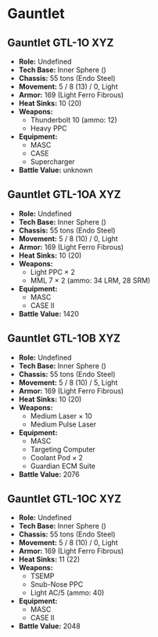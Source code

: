 # Gauntlet
## Gauntlet GTL-1O XYZ
- **Role:** Undefined
- **Tech Base:** Inner Sphere ()
- **Chassis:** 55 tons (Endo Steel)
- **Movement:** 5 / 8 (13) / 0, Light
- **Armor:** 169 (Light Ferro Fibrous)
- **Heat Sinks:** 10 (20)
- **Weapons:**
  - Thunderbolt 10 (ammo: 12)
  - Heavy PPC
- **Equipment:**
  - MASC
  - CASE
  - Supercharger
- **Battle Value:** unknown

## Gauntlet GTL-1OA XYZ
- **Role:** Undefined
- **Tech Base:** Inner Sphere ()
- **Chassis:** 55 tons (Endo Steel)
- **Movement:** 5 / 8 (10) / 0, Light
- **Armor:** 169 (Light Ferro Fibrous)
- **Heat Sinks:** 10 (20)
- **Weapons:**
  - Light PPC × 2
  - MML 7 × 2 (ammo: 34 LRM, 28 SRM)
- **Equipment:**
  - MASC
  - CASE II
- **Battle Value:** 1420

## Gauntlet GTL-1OB XYZ
- **Role:** Undefined
- **Tech Base:** Inner Sphere ()
- **Chassis:** 55 tons (Endo Steel)
- **Movement:** 5 / 8 (10) / 5, Light
- **Armor:** 169 (Light Ferro Fibrous)
- **Heat Sinks:** 10 (20)
- **Weapons:**
  - Medium Laser × 10
  - Medium Pulse Laser
- **Equipment:**
  - MASC
  - Targeting Computer
  - Coolant Pod × 2
  - Guardian ECM Suite
- **Battle Value:** 2076

## Gauntlet GTL-1OC XYZ
- **Role:** Undefined
- **Tech Base:** Inner Sphere ()
- **Chassis:** 55 tons (Endo Steel)
- **Movement:** 5 / 8 (10) / 0, Light
- **Armor:** 169 (Light Ferro Fibrous)
- **Heat Sinks:** 11 (22)
- **Weapons:**
  - TSEMP
  - Snub-Nose PPC
  - Light AC/5 (ammo: 40)
- **Equipment:**
  - MASC
  - CASE II
- **Battle Value:** 2048

